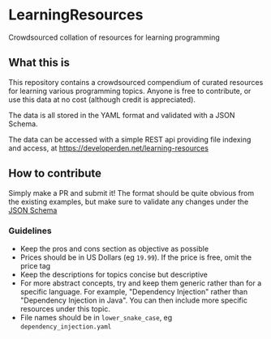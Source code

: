 # LearningResources

Crowdsourced collation of resources for learning programming

## What this is

This repository contains a crowdsourced compendium of curated resources for learning
various programming topics. Anyone is free to contribute, or use this data at no cost (although credit is appreciated).

The data is all stored in the YAML format and validated with a JSON Schema.

The data can be accessed with a simple REST api providing file indexing and access,
at https://developerden.net/learning-resources

## How to contribute

Simply make a PR and submit it!
The format should be quite obvious from the existing examples, but make sure to validate any changes under the
[JSON Schema](/resources/resource.schema.json)

### Guidelines

- Keep the pros and cons section as objective as possible
- Prices should be in US Dollars (eg `19.99`). If the price is free, omit the price tag
- Keep the descriptions for topics concise but descriptive
- For more abstract concepts, try and keep them generic rather than for a specific language.
  For example, "Dependency Injection" rather than "Dependency Injection in Java". You can then include
  more specific resources under this topic.
- File names should be in `lower_snake_case`, eg `dependency_injection.yaml`
